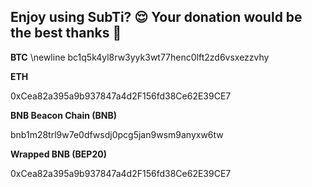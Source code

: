 ## Enjoy using SubTi? 😌 Your donation would be the best thanks 💚



**BTC** \newline bc1q5k4yl8rw3yyk3wt77henc0lft2zd6vsxezzvhy



**ETH**

0xCea82a395a9b937847a4d2F156fd38Ce62E39CE7



**BNB Beacon Chain (BNB)**

bnb1m28trl9w7e0dfwsdj0pcg5jan9wsm9anyxw6tw



**Wrapped BNB (BEP20)**

0xCea82a395a9b937847a4d2F156fd38Ce62E39CE7
